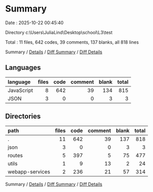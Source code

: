 # Summary

Date : 2025-10-22 00:45:40

Directory c:\\Users\\JuliaLind\\Desktop\\school\\L3\\test

Total : 11 files,  642 codes, 39 comments, 137 blanks, all 818 lines

Summary / [Details](details.md) / [Diff Summary](diff.md) / [Diff Details](diff-details.md)

## Languages
| language | files | code | comment | blank | total |
| :--- | ---: | ---: | ---: | ---: | ---: |
| JavaScript | 8 | 642 | 39 | 134 | 815 |
| JSON | 3 | 0 | 0 | 3 | 3 |

## Directories
| path | files | code | comment | blank | total |
| :--- | ---: | ---: | ---: | ---: | ---: |
| . | 11 | 642 | 39 | 137 | 818 |
| json | 3 | 0 | 0 | 3 | 3 |
| routes | 5 | 397 | 5 | 75 | 477 |
| utils | 1 | 9 | 13 | 2 | 24 |
| webapp-services | 2 | 236 | 21 | 57 | 314 |

Summary / [Details](details.md) / [Diff Summary](diff.md) / [Diff Details](diff-details.md)